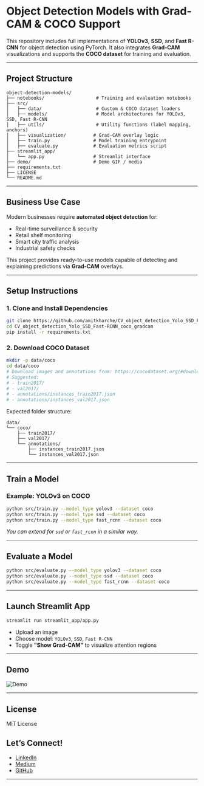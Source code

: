 # Object Detection Models with Grad-CAM & COCO Support

This repository includes full implementations of **YOLOv3**, **SSD**, and **Fast R-CNN** for object detection using PyTorch. It also integrates **Grad-CAM** visualizations and supports the **COCO dataset** for training and evaluation.

---

## Project Structure

```
object-detection-models/
├── notebooks/                   # Training and evaluation notebooks
├── src/
│   ├── data/                    # Custom & COCO dataset loaders
│   ├── models/                  # Model architectures for YOLOv3, SSD, Fast R-CNN
│   ├── utils/                   # Utility functions (label mapping, anchors)
│   ├── visualization/          # Grad-CAM overlay logic
│   ├── train.py                # Model training entrypoint
│   ├── evaluate.py             # Evaluation metrics script
├── streamlit_app/
│   └── app.py                  # Streamlit interface
├── demo/                       # Demo GIF / media
├── requirements.txt
├── LICENSE
└── README.md
```

---

## Business Use Case

Modern businesses require **automated object detection** for:

- Real-time surveillance & security
- Retail shelf monitoring
- Smart city traffic analysis
- Industrial safety checks

This project provides ready-to-use models capable of detecting and explaining predictions via **Grad-CAM** overlays.

---

## Setup Instructions

### 1. Clone and Install Dependencies

```bash
git clone https://github.com/amitkharche/CV_object_detection_Yolo_SSD_Fast-RCNN_coco_gradcam.git
cd CV_object_detection_Yolo_SSD_Fast-RCNN_coco_gradcam
pip install -r requirements.txt
```

### 2. Download COCO Dataset

```bash
mkdir -p data/coco
cd data/coco
# Download images and annotations from: https://cocodataset.org/#download
# Suggested:
# - train2017/
# - val2017/
# - annotations/instances_train2017.json
# - annotations/instances_val2017.json
```

Expected folder structure:

```
data/
└── coco/
    ├── train2017/
    ├── val2017/
    └── annotations/
        ├── instances_train2017.json
        └── instances_val2017.json
```

---

## Train a Model

### Example: YOLOv3 on COCO

```bash
python src/train.py --model_type yolov3 --dataset coco
python src/train.py --model_type ssd --dataset coco
python src/train.py --model_type fast_rcnn --dataset coco
```

*You can extend for `ssd` or `fast_rcnn` in a similar way.*

---

## Evaluate a Model

```bash
python src/evaluate.py --model_type yolov3 --dataset coco
python src/evaluate.py --model_type ssd --dataset coco
python src/evaluate.py --model_type fast_rcnn --dataset coco

```

---

## Launch Streamlit App

```bash
streamlit run streamlit_app/app.py
```

- Upload an image
- Choose model: `YOLOv3`, `SSD`, `Fast R-CNN`
- Toggle **"Show Grad-CAM"** to visualize attention regions

---

## Demo

![Demo](demo/demo.gif)

---

## License

MIT License

## Let’s Connect!

* [LinkedIn](https://www.linkedin.com/in/amit-kharche)
* [Medium](https://medium.com/@amitkharche14)
* [GitHub](https://github.com/amitkharche)

---

